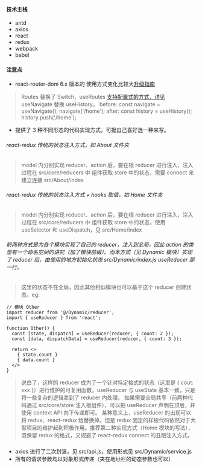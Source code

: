 #### 技术主栈
- antd
- axios
- react
- redux
- webpack
- babel

#### 注意点
- react-router-dom 6.x 版本的 使用方式变化比较大[升级指南](https://reactrouter.com/docs/en/v6/upgrading/v5)
> Routes 替换了 Switch，useRoutes [支持配置式的方式，详见](https://reactrouter.com/docs/en/v6/api)
> useNavigate 替换 useHistory，
  > before: const navigate = useNavigate(); navigate('/home');
  > after: const history = useHistory();  history.push('/home');

- 提供了 3 种不同形态的代码实现方式，可据自己喜好选一种来写。
###### react-redux 传统的状态注入方式，如 About 文件夹
> model 内分别实现 reducer、action 后，要在根 reducer 进行注入，注入过程在 src/core/reducers 中
> 组件获取 store 中的状态，需要 connect 来建立连接  src/About/index

###### react-redux 传统的状态注入方式 + hooks 取值，如 Home 文件夹
> model 内分别实现 reducer、action 后，要在根 reducer 进行注入，注入过程在 src/core/reducers 中
> 组件获取 store 中的状态，使用 useSelector 和 useDispatch，见 src/Home/index

###### 前两种方式是为各个模块实现了自己的 reducer，注入到全局，因此 action 的类型有一个命名空间的讲究（加了模块前缀）。而本方式（见 Dynamic 模块）实现了 reducer 后，由使用的地方初始化状态 src/Dynamic/index.js useReducer 那一行。
> 这里的状态不在全局，因此其他相似模块也可以基于这个 reducer 创建状态。eg:
```
// 模块 Other
import reducer from '@/Dynamic/reducer';
import { useReducer } from 'react';

function Other() {
  const [state, dispatch] = useReducer(reducer, { count: 2 });
  const [data, dispatchData] = useReducer(reducer, { count: 3 });
  
  return <>
    { state.count }
    { data.count }
  </>
}

```
> 说白了，这样的 reducer 成为了一个针对特定格式的状态（这里是 { cout: xxx }）进行维护的可复用函数。useReducer 与 useState 基本一致，只是将一些复杂的逻辑拿到了 reducer 内处理。
> 如果需要全局共享（前两种代码通过 src/core/store 注入根组件），可以把 useReducer 声明在顶层，并使用 context API 向下传递即可。
> 某种意义上，useReducer 的出现可以将 redux、react-redux 给替换掉。但是 redux 固定的样板代码依然对于大型项目的维护起到积极作用。推荐第二种实现方式（Home 模块的写法），既保留 redux 的格式，又规避了 react-redux connect 的丑陋注入方式。

#####
- axios 进行了二次封装，见 src/api.js，使用形式见 src/Dynamic/service.js
- 所有的请求参数均以对象形式传递（夹在地址栏的动态参数也可以）